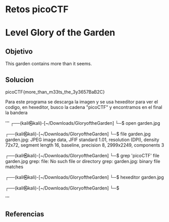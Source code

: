 # Retos picoCTF

# Level Glory of the Garden

## Objetivo
This garden contains more than it seems.

## Solucion
picoCTF{more_than_m33ts_the_3y3657BaB2C}

Para este programa se descarga la imagen y se usa hexeditor para ver el codigo, en hexeditor, busco la cadena "picoCTF" y encontramos en el final la bandera

'''
┌──(kali㉿kali)-[~/Downloads/GloryoftheGarden]
└─$ open garden.jpg 
                                                                                  
┌──(kali㉿kali)-[~/Downloads/GloryoftheGarden]
└─$ file garden.jpg 
garden.jpg: JPEG image data, JFIF standard 1.01, resolution (DPI), density 72x72, segment length 16, baseline, precision 8, 2999x2249, components 3
                                                                                  
┌──(kali㉿kali)-[~/Downloads/GloryoftheGarden]
└─$ grep 'picoCTF' file garden.jpg 
grep: file: No such file or directory
grep: garden.jpg: binary file matches
                                                                                  
┌──(kali㉿kali)-[~/Downloads/GloryoftheGarden]
└─$ hexeditor garden.jpg  
                                                                                  
┌──(kali㉿kali)-[~/Downloads/GloryoftheGarden]
└─$ 

'''

## Referencias


